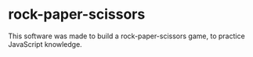# rock-paper-scissors
This software was made to build a rock-paper-scissors game, to practice JavaScript knowledge.

